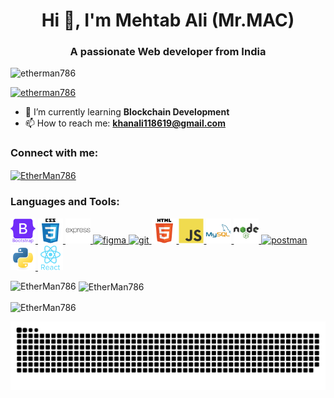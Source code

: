 <h1 align="center">Hi 👋, I'm Mehtab Ali (Mr.MAC)</h1>
<h3 align="center">A passionate Web developer from India</h3>

<p align="left"> 
  <img src="https://komarev.com/ghpvc/?username=EtherMan786&label=Profile%20views&color=0e75b6&style=flat" alt="etherman786" />
</p>

<p align="left"> 
  <a href="https://github.com/EtherMan786/Job-Portal">
    <img src="https://github-profile-trophy.vercel.app/?username=EtherMan786" alt="etherman786" />
  </a>
</p>

- 🌱 I’m currently learning **Blockchain Development**
- 📫 How to reach me: **khanali118619@gmail.com**

<h3 align="left">Connect with me:</h3>
<p align="left">
  <a href="https://in.linkedin.com/in/mehtab-ali-5b67321b9" target="blank">
    <img align="center" src="https://raw.githubusercontent.com/rahuldkjain/github-profile-readme-generator/master/src/images/icons/Social/linked-in-alt.svg" alt="EtherMan786" height="30" width="40" />
  </a>
</p>

<h3 align="left">Languages and Tools:</h3>
<p align="left"> 
  <a href="https://getbootstrap.com" target="_blank" rel="noreferrer"> 
    <img src="https://raw.githubusercontent.com/devicons/devicon/master/icons/bootstrap/bootstrap-plain-wordmark.svg" alt="bootstrap" width="40" height="40"/> 
  </a>
  <a href="https://www.w3schools.com/css/" target="_blank" rel="noreferrer"> 
    <img src="https://raw.githubusercontent.com/devicons/devicon/master/icons/css3/css3-original-wordmark.svg" alt="css3" width="40" height="40"/> 
  </a>
  <a href="https://expressjs.com" target="_blank" rel="noreferrer"> 
    <img src="https://raw.githubusercontent.com/devicons/devicon/master/icons/express/express-original-wordmark.svg" alt="express" width="40" height="40"/> 
  </a> 
  <a href="https://www.figma.com/" target="_blank" rel="noreferrer"> 
    <img src="https://www.vectorlogo.zone/logos/figma/figma-icon.svg" alt="figma" width="40" height="40"/>
  </a>
  <a href="https://git-scm.com/" target="_blank" rel="noreferrer"> 
    <img src="https://www.vectorlogo.zone/logos/git-scm/git-scm-icon.svg" alt="git" width="40" height="40"/> 
  </a> 
  <a href="https://www.w3.org/html/" target="_blank" rel="noreferrer"> 
    <img src="https://raw.githubusercontent.com/devicons/devicon/master/icons/html5/html5-original-wordmark.svg" alt="html5" width="40" height="40"/> 
  </a> 
  <a href="https://developer.mozilla.org/en-US/docs/Web/JavaScript" target="_blank" rel="noreferrer"> 
    <img src="https://raw.githubusercontent.com/devicons/devicon/master/icons/javascript/javascript-original.svg" alt="javascript" width="40" height="40"/> 
  </a> 
  <a href="https://www.mysql.com/" target="_blank" rel="noreferrer"> 
    <img src="https://raw.githubusercontent.com/devicons/devicon/master/icons/mysql/mysql-original-wordmark.svg" alt="mysql" width="40" height="40"/> 
  </a> 
  <a href="https://nodejs.org" target="_blank" rel="noreferrer"> 
    <img src="https://raw.githubusercontent.com/devicons/devicon/master/icons/nodejs/nodejs-original-wordmark.svg" alt="nodejs" width="40" height="40"/> 
  </a> 
  <a href="https://postman.com" target="_blank" rel="noreferrer"> 
    <img src="https://www.vectorlogo.zone/logos/getpostman/getpostman-icon.svg" alt="postman" width="40" height="40"/> 
  </a> 
  <a href="https://www.python.org" target="_blank" rel="noreferrer"> 
    <img src="https://raw.githubusercontent.com/devicons/devicon/master/icons/python/python-original.svg" alt="python" width="40" height="40"/> 
  </a> 
  <a href="https://reactjs.org/" target="_blank" rel="noreferrer"> 
    <img src="https://raw.githubusercontent.com/devicons/devicon/master/icons/react/react-original-wordmark.svg" alt="react" width="40" height="40"/> 
  </a> 
</p>

<p>
  <img align="left" src="https://github-readme-stats.vercel.app/api/top-langs?username=EtherMan786&show_icons=true&locale=en&layout=compact" alt="EtherMan786" />
</p>

<p>&nbsp;<img align="center" src="https://github-readme-stats.vercel.app/api?username=EtherMan786&show_icons=true&locale=en" alt="EtherMan786" /></p>

<p>
  <img align="center" src="https://github-readme-streak-stats.herokuapp.com/?user=EtherMan786&" alt="EtherMan786" />
</p>




![snake gif](https://github.com/EtherMan786/etherman786/blob/f70c5895e05030d0977d17284b689695c4c9e3a6/.github/workflows/github-snake-dark.svg)





















